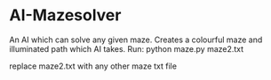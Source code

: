# AI-Mazesolver
An AI which can solve any given maze. Creates a colourful maze and illuminated path which AI takes.
Run:
python maze.py maze2.txt

replace maze2.txt with any other maze txt file
